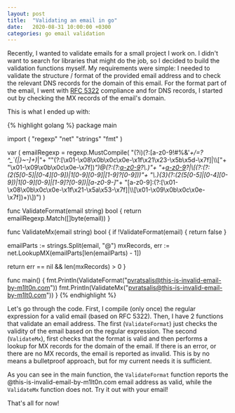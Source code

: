 ```yaml
---
layout: post
title:  "Validating an email in go"
date:   2020-08-31 10:00:00 +0300
categories: go email validation
---
```

Recently, I wanted to validate emails for a small project I work on. I didn't want to search for libraries that might do the job, so I decided to build the validation functions myself. My requirements were simple: I needed to validate the structure / format of the provided email address and to check the relevant DNS records for the domain of this email. For the format part of the email, I went with <a href="https://tools.ietf.org/html/rfc5322" target="_blank" rel="noopener nofollow">RFC 5322</a> compliance and for DNS records, I started out by checking the MX records of the email's domain.

This is what I ended up with:

{% highlight golang %}
package main

import (
  "regexp"
  "net"
  "strings"
  "fmt"
)

var (
  emailRegexp = regexp.MustCompile(
    "(?i)(?:[a-z0-9!#$%&'*+/=?^_`{|}~-]+(?:\\.[a-z0-9!#$%&'*+/=?^_`{|}~-]+)*|"+
    "\"(?:[\\x01-\\x08\\x0b\\x0c\\x0e-\\x1f\\x21\\x23-\\x5b\\x5d-\\x7f]|\\\\["+
    "\\x01-\\x09\\x0b\\x0c\\x0e-\\x7f])*\")@(?:(?:[a-z0-9](?:[a-z0-9-]*[a-z0-9])?\\.)"+
    "+[a-z0-9](?:[a-z0-9-]*[a-z0-9])?|\\[(?:(?:(2(5[0-5]|[0-4][0-9])|1[0-9][0-9]|[1-9]?[0-9]))"+
    "\\.){3}(?:(2(5[0-5]|[0-4][0-9])|1[0-9][0-9]|[1-9]?[0-9])|[a-z0-9-]*"+
    "[a-z0-9]:(?:[\\x01-\\x08\\x0b\\x0c\\x0e-\\x1f\\x21-\\x5a\\x53-\\x7f]|\\\\[\\x01-\\x09\\x0b\\x0c\\x0e-\\x7f])+)\\])")
)

func ValidateFormat(email string) bool {
  return emailRegexp.Match([]byte(email))
}

func  ValidateMx(email string) bool {
  if !ValidateFormat(email) {
    return false
  }

  emailParts := strings.Split(email, "@")
  mxRecords, err := net.LookupMX(emailParts[len(emailParts) - 1])

  return err == nil && len(mxRecords) > 0
}

func main() {
  fmt.Println(ValidateFormat("pvratsalis@this-is-invalid-email-by-m1lt0n.com"))
  fmt.Println(ValidateMx("pvratsalis@this-is-invalid-email-by-m1lt0.com"))
}
{% endhighlight %}

Let's go through the code. First, I compile (only once) the regular expression for a valid email (based on RFC 5322). Then, I have 2 functions that validate an email address. The first (```ValidateFormat```) just checks the validity of the email based on the regular expression. The second (```ValidateMx```), first checks that the format is valid and then performs a lookup for MX records for the domain of the email. If there is an error, or there are no MX records, the email is reported as invalid. This is by no means a bulletproof approach, but for my current needs it is sufficient.

As you can see in the main function, the ```ValidateFormat``` function reports the @this-is-invalid-email-by-m1lt0n.com email address as valid, while the ```ValidateMx``` function does not. Try it out with your email!

That's all for now!
